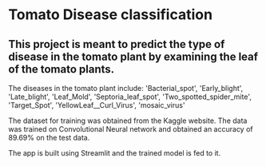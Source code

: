 # Tomato Disease classification

## This project is meant to predict the type of disease in the tomato plant by examining the leaf of the tomato plants.

The diseases in the tomato plant include: 'Bacterial_spot', 'Early_blight', 'Late_blight', 'Leaf_Mold', 'Septoria_leaf_spot', 'Two_spotted_spider_mite', 'Target_Spot', 'YellowLeaf__Curl_Virus', 'mosaic_virus'

The dataset for training was obtained from the Kaggle website. The data was trained on Convolutional Neural network and obtained an accuracy of 89.69% on the test data.

The app is built using Streamlit and the trained model is fed to it.
